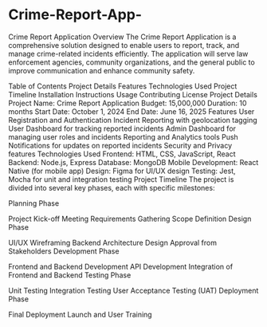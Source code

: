 # Crime-Report-App-
Crime Report Application
Overview
The Crime Report Application is a comprehensive solution designed to enable users to report, track, and manage crime-related incidents efficiently. The application will serve law enforcement agencies, community organizations, and the general public to improve communication and enhance community safety.

Table of Contents
Project Details
Features
Technologies Used
Project Timeline
Installation Instructions
Usage
Contributing
License
Project Details
Project Name: Crime Report Application
Budget: 15,000,000
Duration: 10 months
Start Date: October 1, 2024
End Date: June 16, 2025
Features
User Registration and Authentication
Incident Reporting with geolocation tagging
User Dashboard for tracking reported incidents
Admin Dashboard for managing user roles and incidents
Reporting and Analytics tools
Push Notifications for updates on reported incidents
Security and Privacy features
Technologies Used
Frontend: HTML, CSS, JavaScript, React
Backend: Node.js, Express
Database: MongoDB
Mobile Development: React Native (for mobile app)
Design: Figma for UI/UX design
Testing: Jest, Mocha for unit and integration testing
Project Timeline
The project is divided into several key phases, each with specific milestones:

Planning Phase

Project Kick-off Meeting
Requirements Gathering
Scope Definition
Design Phase

UI/UX Wireframing
Backend Architecture Design
Approval from Stakeholders
Development Phase

Frontend and Backend Development
API Development
Integration of Frontend and Backend
Testing Phase

Unit Testing
Integration Testing
User Acceptance Testing (UAT)
Deployment Phase

Final Deployment
Launch and User Training
